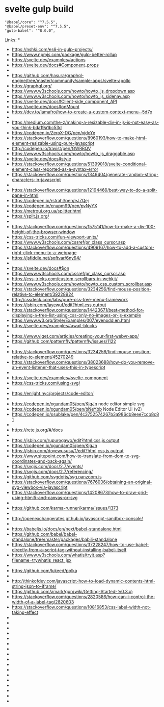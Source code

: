 # svelte gulp build


```
"@babel/core": "^7.5.5",
"@babel/preset-env": "^7.5.5",
"gulp-babel": "^8.0.0",
```


Links:
 * 
 * https://nshki.com/es6-in-gulp-projects/
 * https://www.npmjs.com/package/gulp-better-rollup
 * https://svelte.dev/examples#actions
 * https://svelte.dev/docs#Component_props
 * 
 * https://github.com/hasura/graphql-engine/tree/master/community/sample-apps/svelte-apollo
 * https://graphql.org/
 * https://www.w3schools.com/howto/howto_js_dropdown.asp
 * https://www.w3schools.com/howto/howto_js_sidenav.asp
 * https://svelte.dev/docs#Client-side_component_API
 * https://svelte.dev/docs#onMount
 * https://dev.to/iamafro/how-to-create-a-custom-context-menu--5d7p
 * 
 * https://medium.com/the-z/making-a-resizable-div-in-js-is-not-easy-as-you-think-bda19a1bc53d
 * https://codepen.io/ZeroX-DG/pen/vjdoYe
 * https://stackoverflow.com/questions/8960193/how-to-make-html-element-resizable-using-pure-javascript
 * http://codepen.io/travist/pen/GWRBQV
 * https://www.w3schools.com/howto/howto_js_draggable.asp
 * https://svelte.dev/docs#style
 * https://stackoverflow.com/questions/51399018/svelte-conditional-element-class-reported-as-a-syntax-error
 * https://stackoverflow.com/questions/1349404/generate-random-string-characters-in-javascript
 * 
 * https://stackoverflow.com/questions/12194469/best-way-to-do-a-split-pane-in-html
 * https://codepen.io/rstrahl/pen/eJZQej
 * https://codepen.io/cnupm99/pen/pvNyYX
 * https://metroui.org.ua/splitter.html
 * https://split.js.org/
 * 
 * https://stackoverflow.com/questions/1575141/how-to-make-a-div-100-height-of-the-browser-window
 * https://css-tricks.com/fun-viewport-units/
 * https://www.w3schools.com/cssref/pr_class_cursor.asp
 * https://stackoverflow.com/questions/4909167/how-to-add-a-custom-right-click-menu-to-a-webpage
 * https://jsfiddle.net/softvar/6ny94/
 * 
 * https://svelte.dev/docs#$on
 * https://www.w3schools.com/cssref/pr_class_cursor.asp
 * https://css-tricks.com/custom-scrollbars-in-webkit/
 * https://www.w3schools.com/howto/howto_css_custom_scrollbar.asp
 * https://stackoverflow.com/questions/3234256/find-mouse-position-relative-to-element/39228924
 * http://cssdeck.com/labs/pure-css-tree-menu-framework
 * https://jsbin.com/layewuf/edit?html,css,output
 * https://stackoverflow.com/questions/14423671/best-method-for-displaying-a-tree-list-using-css-only-no-images-or-js-example
 * https://www.w3.org/Style/Examples/007/evenodd.en.html
 * https://svelte.dev/examples#await-blocks
 * 
 * https://www.viget.com/articles/creating-your-first-webvr-app/
 * https://github.com/patternfly/patternfly/issues/1122
 * 
 * https://stackoverflow.com/questions/3234256/find-mouse-position-relative-to-element/45270249
 * https://stackoverflow.com/questions/38023688/how-do-you-remove-an-event-listener-that-uses-this-in-typescript
 * 
 * https://svelte.dev/examples#svelte-component
 * https://css-tricks.com/using-svg/
 * 
 * https://enlight.nyc/projects/code-editor/
 * 
 * https://codepen.io/xgundam05/pen/KjqJn node editor simple svg
 * https://codepen.io/xgundam05/pen/bNeYbb Node Editor UI (v2)
 * https://codepen.io/osublake/pen/4c3752574267b3a986cb8eee7ccb8c81
 * 
 * https://rete.js.org/#/docs
 * 
 * https://jsbin.com/rupurogawo/edit?html,css,js,output
 * https://codepen.io/xgundam05/pen/KjqJn
 * https://jsbin.com/doyewususu/1/edit?html,css,js,output
 * https://www.sitepoint.com/how-to-translate-from-dom-to-svg-coordinates-and-back-again/
 * https://svgjs.com/docs/2.7/events/
 * https://svgjs.com/docs/2.7/referencing/
 * https://github.com/svgdotjs/svg.panzoom.js
 * https://stackoverflow.com/questions/7676006/obtaining-an-original-svg-viewbox-via-javascript
 * https://stackoverflow.com/questions/14208673/how-to-draw-grid-using-html5-and-canvas-or-svg
 * 
 * https://github.com/karma-runner/karma/issues/1373
 * 
 * http://openexchangerates.github.io/javascript-sandbox-console/
 * 
 * https://babeljs.io/docs/en/next/babel-standalone.html
 * https://github.com/babel/babel-standalone/tree/master/packages/babili-standalone
 * https://stackoverflow.com/questions/37228247/how-to-use-babel-directly-from-a-script-tag-without-installing-babel-itself
 * https://www.w3schools.com/whatis/tryit.asp?filename=trywhatis_react_jsx
 * 
 * https://github.com/lukeed/polka
 * 
 * http://thinkofdev.com/javascript-how-to-load-dynamic-contents-html-string-json-to-iframe/
 * https://github.com/amark/gun/wiki/Getting-Started-(v0.3.x)
 * https://stackoverflow.com/questions/2820586/how-can-i-control-the-width-of-a-label-tag/2820603
 * https://stackoverflow.com/questions/10816853/css-label-width-not-taking-effect
 * 
 * 
 * 
 * 
 * 
 * 
 * 
 * 
 * 
 * 
 * 
 * 
 * 
 * 
 * 
 * 
 * 
